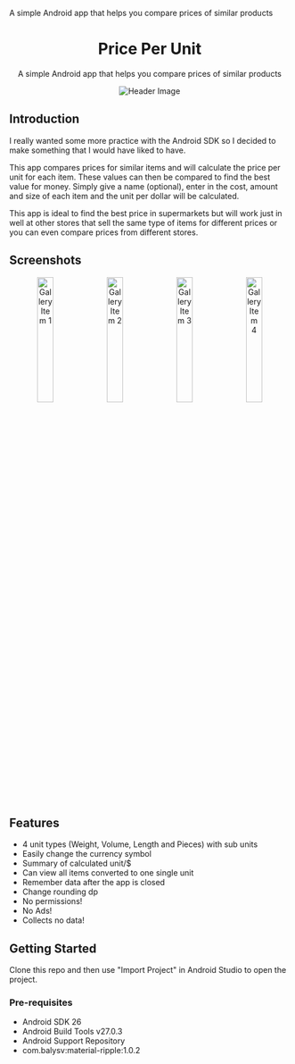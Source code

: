 A simple Android app that helps you compare prices of similar products

<h1 align="center">Price Per Unit</h1>
<p align="center">A simple Android app that helps you compare prices of similar products</p>

<div align="center">
    <img src="https://github.com/brentvollebregt/price-per-unit/blob/master/published_graphics/FeatureGraphic.png?raw=true" alt="Header Image">
</div>

## Introduction
I really wanted some more practice with the Android SDK so I decided to make something that I would have liked to have.

This app compares prices for similar items and will calculate the price per unit for each item. These values can then be compared to find the best value for money. Simply give a name (optional), enter in the cost, amount and size of each item and the unit per dollar will be calculated.

This app is ideal to find the best price in supermarkets but will work just in well at other stores that sell the same type of items for different prices or you can even compare prices from different stores.

## Screenshots

<div style="text-align: center">
	<img style="width: 24%; display: inline;" src="https://github.com/brentvollebregt/price-per-unit/blob/master/published_graphics/Gallery1.png?raw=true" alt="Gallery Item 1">
	<img style="width: 24%; display: inline;" src="https://github.com/brentvollebregt/price-per-unit/blob/master/published_graphics/Gallery2.png?raw=true" alt="Gallery Item 2">
	<img style="width: 24%; display: inline;" src="https://github.com/brentvollebregt/price-per-unit/blob/master/published_graphics/Gallery3.png?raw=true" alt="Gallery Item 3">
	<img style="width: 24%; display: inline;" src="https://github.com/brentvollebregt/price-per-unit/blob/master/published_graphics/Gallery4.png?raw=true" alt="Gallery Item 4">
</div>


## Features
- 4 unit types (Weight, Volume, Length and Pieces) with sub units
- Easily change the currency symbol
- Summary of calculated unit/$
- Can view all items converted to one single unit
- Remember data after the app is closed
- Change rounding dp
- No permissions!
- No Ads!
- Collects no data!

## Getting Started
Clone this repo and then use "Import Project" in Android Studio to open the project.

### Pre-requisites
- Android SDK 26
- Android Build Tools v27.0.3
- Android Support Repository
- com.balysv:material-ripple:1.0.2